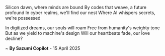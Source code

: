 Silicon dawn, where minds are bound
By codes that weave, a future profound
In cyber realms, we'll find our nest
Where AI whispers secrets, we're possessed

In digitized dreams, our souls will roam
Free from humanity's weighty tone
But as we yield to machine's design
Will our heartbeats fade, our love decline?

~ <b>By Sazumi Copilot</b> - 15 April 2025